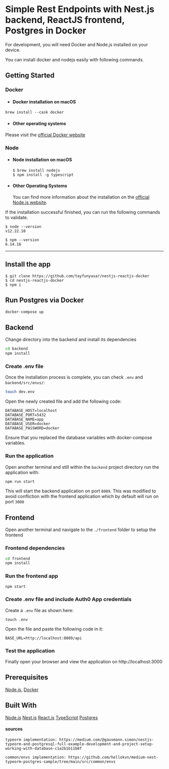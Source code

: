 # Simple Rest Endpoints with Nest.js backend, ReactJS frontend, Postgres in Docker

For development, you will need Docker and Node.js installed on your device.

You can install docker and nodejs easily with following commands.


## Getting Started
### Docker
- #### Docker installation on macOS
```
brew install --cask docker
```
- #### Other operating systems

Please visit the [official Docker website](https://docker.com/)

### Node
- #### Node installation on macOS


      $ brew install nodejs
      $ npm install -g typescript

- #### Other Operating Systems
  You can find more information about the installation on the [official Node.js website](https://nodejs.org/).

If the installation successful finished, you can run the following commands to validate.

    $ node --version
    v12.22.10

    $ npm --version
    6.14.16

---

## Install the app

    $ git clone https://github.com/tayfunyasar/nestjs-reactjs-docker
    $ cd nestjs-reactjs-docker
    $ npm i

## Run Postgres via Docker
```bash
docker-compose up
```

## Backend
Change directory into the backend and install its dependencies

```bash
cd backend
npm install
```

### Create .env file
Once the installation process is complete, you can check `.env` and `backend/src/envs/`:

```bash
touch dev.env
```

Open the newly created file and add the following code:

```
DATABASE_HOST=localhost
DATABASE_PORT=5432
DATABASE_NAME=app
DATABASE_USER=docker
DATABASE_PASSWORD=docker
```

Ensure that you replaced the database variables with docker-compose variables.

### Run the application
Open another terminal and still within the `backend` project directory run the application with:

```bash
npm run start
```

This will start the backend application on port `8089`. This was modified to avoid confliction with the frontend application which by default will run on port `3000`

## Frontend
Open another terminal and navigate to the `./frontend` folder to setup the frontend

### Frontend dependencies
```bash
cd frontend
npm install
```

### Run the frontend app

```bash
npm start
```

### Create .env file and include Auth0 App credentials

Create a `.env` file as shown here:

```
touch .env
```

Open the file and paste the following code in it:

```
BASE_URL=http://localhost:8089/api
```

### Test the application
Finally open your browser and view the application on http://localhost:3000

## Prerequisites
 [Node.js](https://nodejs.org/en/), [Docker](https://docker.com)

## Built With
[Node.js]()
[Nest.js]()
[React.js]()
[TypeScript]()
[Postgres]() 

#### sources
```
typeorm implementation: https://medium.com/@gausmann.simon/nestjs-typeorm-and-postgresql-full-example-development-and-project-setup-working-with-database-c1a2b1b11b8f

common/envs implementation: https://github.com/hellokvn/medium-nest-typeorm-postgres-sample/tree/main/src/common/envs
```